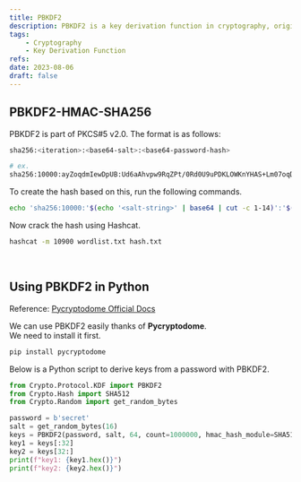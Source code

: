```yaml
---
title: PBKDF2
description: PBKDF2 is a key derivation function in cryptography, originally defined in version 2.0 of the PKCS#5 standard in RFC2898. It’s used for reducing vulnerabilities to brute force attacks.
tags:
    - Cryptography
    - Key Derivation Function
refs:
date: 2023-08-06
draft: false
---
```


## PBKDF2-HMAC-SHA256

PBKDF2 is part of PKCS#5 v2.0. The format is as follows:

```sh
sha256:<iteration>:<base64-salt>:<base64-password-hash>

# ex.
sha256:10000:ayZoqdmIewDpUB:Ud6aAhvpw9RqZPt/0Rd0U9uPDKLOWKnYHAS+Lm07oqDWwDLw/U74P0jXQ0nsGW9O/jc=
```

To create the hash based on this, run the following commands.

```sh
echo 'sha256:10000:'$(echo '<salt-string>' | base64 | cut -c 1-14)':'$(echo 'password-string' | base64) > hash.txt
```

Now crack the hash using Hashcat.

```sh
hashcat -m 10900 wordlist.txt hash.txt
```

<br />

## Using PBKDF2 in Python

Reference: [Pycryptodome Official Docs](https://pycryptodome.readthedocs.io/en/latest/src/protocol/kdf.html#pbkdf2)

We can use PBKDF2 easily thanks of **Pycryptodome**.  
We need to install it first.

```sh
pip install pycryptodome
```

Below is a Python script to derive keys from a password with PBKDF2.

```python
from Crypto.Protocol.KDF import PBKDF2
from Crypto.Hash import SHA512
from Crypto.Random import get_random_bytes

password = b'secret'
salt = get_random_bytes(16)
keys = PBKDF2(password, salt, 64, count=1000000, hmac_hash_module=SHA512)
key1 = keys[:32]
key2 = keys[32:]
print(f"key1: {key1.hex()}")
print(f"key2: {key2.hex()}")
```